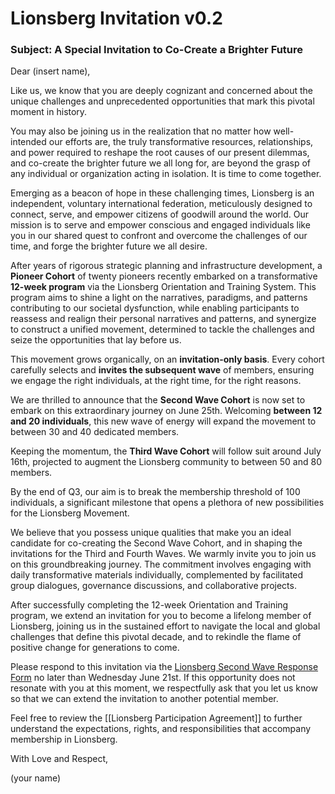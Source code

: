 # Lionsberg Invitation v0.2

### **Subject: A Special Invitation to Co-Create a Brighter Future** 

Dear (insert name), 

Like us, we know that you are deeply cognizant and concerned about the unique challenges and unprecedented opportunities that mark this pivotal moment in history.

You may also be joining us in the realization that no matter how well-intended our efforts are, the truly transformative resources, relationships, and power required to reshape the root causes of our present dilemmas, and co-create the brighter future we all long for, are beyond the grasp of any individual or organization acting in isolation. It is time to come together. 

Emerging as a beacon of hope in these challenging times, Lionsberg is an independent, voluntary international federation, meticulously designed to connect, serve, and empower citizens of goodwill around the world. Our mission is to serve and empower conscious and engaged individuals like you in our shared quest to confront and overcome the challenges of our time, and forge the brighter future we all desire. 

After years of rigorous strategic planning and infrastructure development, a **Pioneer Cohort** of twenty pioneers recently embarked on a transformative **12-week program** via the Lionsberg Orientation and Training System. This program aims to shine a light on the narratives, paradigms, and patterns contributing to our societal dysfunction, while enabling participants to reassess and realign their personal narratives and patterns, and synergize to construct a unified movement, determined to tackle the challenges and seize the opportunities that lay before us.

This movement grows organically, on an **invitation-only basis**. Every cohort carefully selects and **invites the subsequent wave** of members, ensuring we engage the right individuals, at the right time, for the right reasons. 

We are thrilled to announce that the **Second Wave Cohort** is now set to embark on this extraordinary journey on June 25th. Welcoming **between 12 and 20 individuals**, this new wave of energy will expand the movement to between 30 and 40 dedicated members.

Keeping the momentum, the **Third Wave Cohort** will follow suit around July 16th, projected to augment the Lionsberg community to between 50 and 80 members.

By the end of Q3, our aim is to break the membership threshold of 100 individuals, a significant milestone that opens a plethora of new possibilities for the Lionsberg Movement.

We believe that you possess unique qualities that make you an ideal candidate for co-creating the Second Wave Cohort, and in shaping the invitations for the Third and Fourth Waves. We warmly invite you to join us on this groundbreaking journey. The commitment involves engaging with daily transformative materials individually, complemented by facilitated group dialogues, governance discussions, and collaborative projects.

After successfully completing the 12-week Orientation and Training program, we extend an invitation for you to become a lifelong member of Lionsberg, joining us in the sustained effort to navigate the local and global challenges that define this pivotal decade, and to rekindle the flame of positive change for generations to come. 

Please respond to this invitation via the [Lionsberg Second Wave Response Form](https://docs.google.com/forms/d/e/1FAIpQLSccZdKzafpcOSgtC2fCUzQI3WhhTdibTJYDaRPBd-zGpUFDHw/viewform?usp=sf_link) no later than Wednesday June 21st. If this opportunity does not resonate with you at this moment, we respectfully ask that you let us know so that we can extend the invitation to another potential member.

Feel free to review the [[Lionsberg Participation Agreement]] to further understand the expectations, rights, and responsibilities that accompany membership in Lionsberg. 

With Love and Respect, 

(your name)


